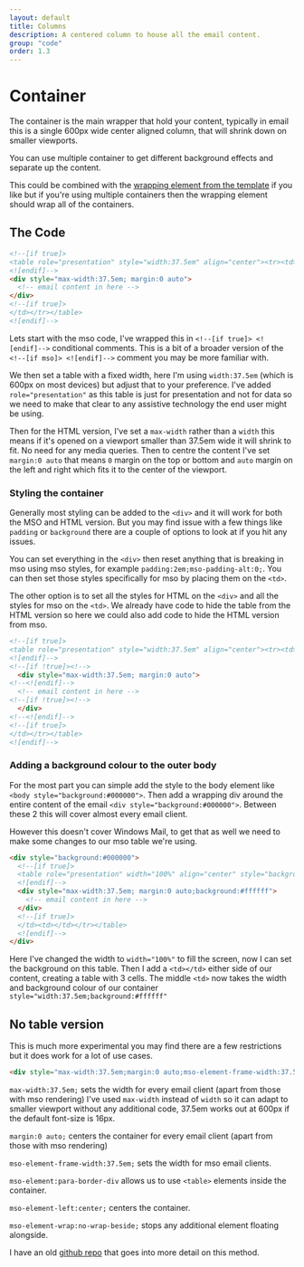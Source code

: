 ```yaml
---
layout: default
title: Columns
description: A centered column to house all the email content.
group: "code"
order: 1.3
--- 
```


# Container

The  container is the main wrapper that hold your content, typically in email this is a single 600px wide center aligned column, that will shrink down on smaller viewports.

You can use multiple container to get different background effects and separate up the content.

This could be combined with the [wrapping element from the template](../email-code/template#wrapping-element) if you like but if you're using multiple containers then the wrapping element should wrap all of the containers.

## The Code
```html
<!--[if true]>
<table role="presentation" style="width:37.5em" align="center"><tr><td>
<![endif]-->
<div style="max-width:37.5em; margin:0 auto">
  <!-- email content in here -->
</div>
<!--[if true]>
</td></tr></table>
<![endif]-->
```

Lets start with the mso code,  I've wrapped this in `<!--[if true]> <![endif]-->` conditional comments.  This is a bit of a broader version of the `<!--[if mso]> <![endif]-->` comment you may be more familiar with.  

We then set a table with a fixed width, here I'm using `width:37.5em` (which is 600px on most devices) but adjust that to your preference. I've added `role="presentation"` as this table is just for presentation and not for data so we need to make that clear to any assistive technology the end user might be using.

Then for the HTML version, I've set a `max-width` rather than a `width` this means if it's opened on a viewport smaller than 37.5em wide it will shrink to fit. No need for any media queries.  Then to centre the content I've set `margin:0 auto` that means `0` margin on the top or bottom and `auto` margin on the left and right which fits it to the center of the viewport.


### Styling the container
Generally most styling can be added to the `<div>` and it will work for both the MSO and HTML version.  But you may find issue with a few things like `padding` or `background` there are a couple of options to look at if you hit any issues.

You can set everything in the `<div>` then reset anything that is breaking in mso using mso styles, for example `padding:2em;mso-padding-alt:0;`.  You can then set those styles specifically for mso by placing them on the `<td>`.

The other option is to set all the styles for HTML on the `<div>` and all the styles for mso on the `<td>`.  We already have code to hide the table from the HTML version so here we could also add code to hide the HTML version from mso.
```html
<!--[if true]>
<table role="presentation" style="width:37.5em" align="center"><tr><td>
<![endif]-->
<!--[if !true]><!-->
  <div style="max-width:37.5em; margin:0 auto">
<!--<![endif]-->
  <!-- email content in here -->
<!--[if !true]><!-->
  </div>
<!--<![endif]-->
<!--[if true]>
</td></tr></table>
<![endif]-->
```

### Adding a background colour to the outer body
For the most part you can simple add the style to the body element like `<body style="background:#000000">`.  Then add a wrapping div around the entire content of the email `<div style="background:#000000">`.  Between these 2 this will cover almost every email client.

However this doesn't cover Windows Mail, to get that as well we need to make some changes to our mso table we're using.

```html
<div style="background:#000000">
  <!--[if true]>
  <table role="presentation" width="100%" align="center" style="background:#000000"><tr><td></td><td style="width:37.5em;background:#ffffff">
  <![endif]-->
  <div style="max-width:37.5em; margin:0 auto;background:#ffffff">
    <!-- email content in here -->
  </div>
  <!--[if true]>
  </td><td></td></tr></table>
  <![endif]-->
</div>
```

Here I've changed the width to `width="100%"` to fill the screen, now I can set the background on this table.  Then I add a `<td></td>` either side of our content, creating a table with 3 cells. The middle `<td>` now takes the width and background colour of our container `style="width:37.5em;background:#ffffff"`


## No table version
This is much more experimental you may find there are a few restrictions but it does work for a lot of use cases.
```html
<div style="max-width:37.5em;margin:0 auto;mso-element-frame-width:37.5em;mso-element:para-border-div;mso-element-left:center;mso-element-wrap:no-wrap-beside;">
```

`max-width:37.5em;` sets the width for every email client (apart from those with mso rendering) I've used `max-width` instead of `width` so it can adapt to smaller viewport without any additional code, 37.5em works out at 600px if the default font-size is 16px.

`margin:0 auto;` centers the container for every email client (apart from those with mso rendering)

`mso-element-frame-width:37.5em;` sets the width for mso email clients.

`mso-element:para-border-div` allows us to use `<table>` elements inside the container.

`mso-element-left:center;` centers the container.

`mso-element-wrap:no-wrap-beside;` stops any additional element floating alongside.

I have an old [github repo](https://github.com/M-J-Robbins/get-off-the-table) that goes into more detail on this method.
